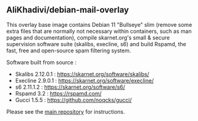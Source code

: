 ## AliKhadivi/debian-mail-overlay

This overlay base image contains Debian 11 "Bullseye" slim (remove some extra files that are normally not necessary within containers, such as man pages and documentation), compile skarnet.org's small & secure supervision software suite (skalibs, execline, s6) and build Rspamd, the fast, free and open-source spam filtering system.

Software built from source :

* Skalibs 2.12.0.1 : https://skarnet.org/software/skalibs/
* Execline 2.9.0.1 : https://skarnet.org/software/execline/
* s6 2.11.1.2 : https://skarnet.org/software/s6/
* Rspamd 3.2 : https://rspamd.com/
* Gucci 1.5.5 : https://github.com/noqcks/gucci/

Please see the [main repository](https://github.com/AliKhadivi/mailserver) for instructions.
